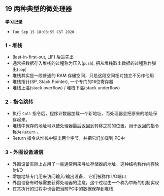 ## 19 两种典型的微处理器

**学习记录**

* `Tue Sep 15 18:03:55 CST 2020`


### 1 - 堆栈

* (last-in-first-out, LIF) 后进先出
* 通常把数据存入堆栈的过程称为压入(`push`), 把从堆栈取出数据的过程称作弹出(`pop`)
* 堆栈其实是一段普通的 RAM 存储空间，只是这段空间相对独立不另作他用
* 堆栈指针(SP, Stack Pointer), 一个专门的16位寄存器
* 堆栈上溢(stack overflow) / 堆栈下溢(stack underflow)


### 2 - 指令跳转

* 执行 `Call` 指令后，程序计数器加载一个新地址，而处理器会把原来的地址保存起来。
* 堆栈中保存的地址可以使处理器最后返回到转移之前的位置。用于返回的指令称为 `Return` 。
* Return 指令从堆栈中弹出两个字节，并把它们加载到 PC中

### 3 - 外围设备通信

* 外围设备实际上占用了一些通常用来寻址存储器的地址，这种结构称作内存映射I/O
* 增加地址专门用来访问输入/输出设备， 它们被称作 I/O端口
* 外围设备有时候需要获得处理器的注意。这个过程由一个称为中断的机制实现
* 在其执行的过程中也会把当前PC中的数据保存到堆栈